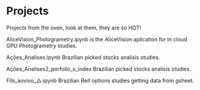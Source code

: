 # Projects

Projects from the oven, look at them, they are so HOT!


AliceVision_Photogrametry.ipynb	is the AliceVision aplication for in cloud GPU Photogrametry studies.

Ações_Analises.ipynb	Brazilian picked stocks analisis studies.

Ações_Analises2_porfolio_x_index	Brazilian picked stocks analisis studies.

FIIs_aovivo_△.ipynb  Brazilian Reit options studies getting data from gsheet.
